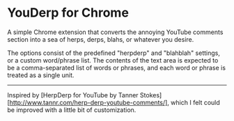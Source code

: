 # YouDerp for Chrome

A simple Chrome extension that converts the annoying YouTube comments section into a sea of herps, derps, blahs, or whatever you desire.

The options consist of the predefined "herpderp" and "blahblah" settings, or a custom word/phrase list. The contents of the text area is expected to be a comma-separated list of words or phrases, and each word or phrase is treated as a single unit.

---

Inspired by [HerpDerp for YouTube by Tanner Stokes][http://www.tannr.com/herp-derp-youtube-comments/], which I felt could be improved with a little bit of customization.
